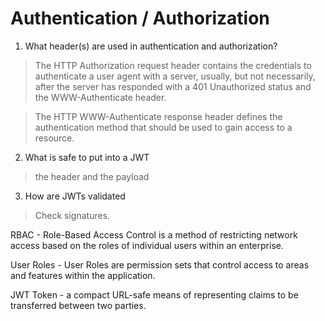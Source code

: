 # Authentication / Authorization

1. What header(s) are used in authentication and authorization?
> The HTTP Authorization request header contains the credentials to authenticate a user agent with a server, usually, but not necessarily, after the server has responded with a 401 Unauthorized status and the WWW-Authenticate header.

> The HTTP WWW-Authenticate response header defines the authentication method that should be used to gain access to a resource.

2. What is safe to put into a JWT
> the header and the payload

3. How are JWTs validated
> Check signatures.

RBAC - Role-Based Access Control is a method of restricting network access based on the roles of individual users within an enterprise.

User Roles - User Roles are permission sets that control access to areas and features within the application.

JWT Token - a compact URL-safe means of representing claims to be transferred between two parties.